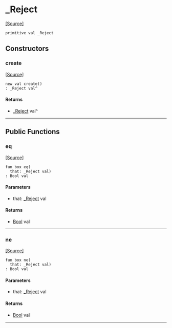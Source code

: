 # _Reject
<span class="source-link">[[Source]](src/promises/fulfill.md#L2)</span>
```pony
primitive val _Reject
```

## Constructors

### create
<span class="source-link">[[Source]](src/promises/fulfill.md#L2)</span>


```pony
new val create()
: _Reject val^
```

#### Returns

* [_Reject](promises-_Reject.md) val^

---

## Public Functions

### eq
<span class="source-link">[[Source]](src/promises/fulfill.md#L4)</span>


```pony
fun box eq(
  that: _Reject val)
: Bool val
```
#### Parameters

*   that: [_Reject](promises-_Reject.md) val

#### Returns

* [Bool](builtin-Bool.md) val

---

### ne
<span class="source-link">[[Source]](src/promises/fulfill.md#L4)</span>


```pony
fun box ne(
  that: _Reject val)
: Bool val
```
#### Parameters

*   that: [_Reject](promises-_Reject.md) val

#### Returns

* [Bool](builtin-Bool.md) val

---

